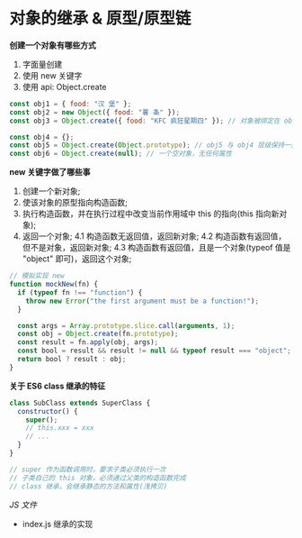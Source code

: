 # 对象的继承 & 原型/原型链

**创建一个对象有哪些方式**

1. 字面量创建
2. 使用 new 关键字
3. 使用 api: Object.create

```js
const obj1 = { food: "汉 堡" };
const obj2 = new Object({ food: "薯 条" });
const obj3 = Object.create({ food: "KFC 疯狂星期四" }); // 对象被绑定在 obj3 的原型上

const obj4 = {};
const obj5 = Object.create(Object.prototype); // obj5 与 obj4 层级保持一致
const obj6 = Object.create(null); // 一个空对象，无任何属性
```

**new 关键字做了哪些事**

1. 创建一个新对象;
2. 使该对象的原型指向构造函数;
3. 执行构造函数，并在执行过程中改变当前作用域中 this 的指向(this 指向新对象);
4. 返回一个对象;
   4.1 构造函数无返回值，返回新对象;
   4.2 构造函数有返回值，但不是对象，返回新对象;
   4.3 构造函数有返回值，且是一个对象(typeof 值是 "object" 即可)，返回这个对象;

```js
// 模拟实现 new
function mockNew(fn) {
  if (typeof fn !== "function") {
    throw new Error("the first argument must be a function!");
  }

  const args = Array.prototype.slice.call(arguments, 1);
  const obj = Object.create(fn.prototype);
  const result = fn.apply(obj, args);
  const bool = result && result != null && typeof result === "object";
  return bool ? result : obj;
}
```

**关于 ES6 class 继承的特征**

```js
class SubClass extends SuperClass {
  constructor() {
    super();
    // this.xxx = xxx
    // ...
  }
}

// super 作为函数调用时，要求子类必须执行一次
// 子类自己的 this 对象，必须通过父类的构造函数完成
// class 继承，会继承静态的方法和属性(浅拷贝)
```

_JS 文件_

- index.js 继承的实现
